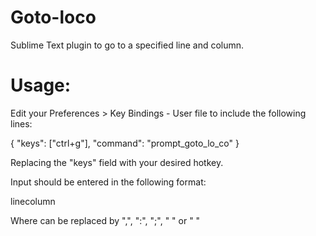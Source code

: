 Goto-loco
=========

Sublime Text plugin to go to a specified line and column.

Usage:
=========
Edit your Preferences > Key Bindings - User file to include the following lines:

  { 
	  "keys": ["ctrl+g"], 
	  "command": "prompt_goto_lo_co" 
  }

Replacing the "keys" field with your desired hotkey.

Input should be entered in the following format:
  
  line<delimiter>column
  
Where <delimiter> can be replaced by ",", ":", ";", " " or "  "
